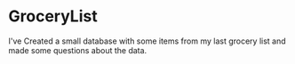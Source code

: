 # GroceryList
I've Created a small database with some items from my last grocery list and made some questions about the data.

